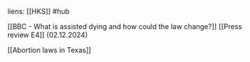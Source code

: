 liens: [[HKS]]
#hub 

[[BBC - What is assisted dying and how could the law change?]]
[[Press review E4]] (02.12.2024)

[[Abortion laws in Texas]]
